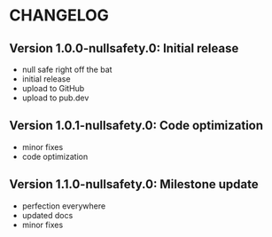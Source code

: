 # CHANGELOG

## Version 1.0.0-nullsafety.0: Initial release

- null safe right off the bat
- initial release
- upload to GitHub
- upload to pub.dev

## Version 1.0.1-nullsafety.0: Code optimization

- minor fixes
- code optimization

## Version 1.1.0-nullsafety.0: Milestone update

- perfection everywhere
- updated docs
- minor fixes
